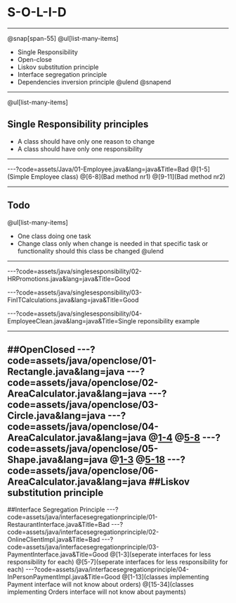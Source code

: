 
# S-O-L-I-D
---

@snap[span-55]
@ul[list-many-items]
- Single Responsibility
- Open-close
- Liskov substitution principle
- Interface segregation principle
- Dependencies inversion principle
@ulend
@snapend

---
@ul[list-many-items]
## Single Responsibility principles
- A class should have only one reason to change
- A class should have only one responsibility
---

---?code=assets/Java/01-Employee.java&lang=java&Title=Bad
@[1-5](Simple Employee class)
@[6-8](Bad method nr1)
@[9-11](Bad method nr2)

---
## Todo
@ul[list-many-items]
- One class doing one task
- Change class only when change is needed in that specific task or functionality should this class be changed
@ulend
---

---?code=assets/java/singlesesponsibility/02-HRPromotions.java&lang=java&Title=Good

---?code=assets/java/singlesesponsibility/03-FinITCalculations.java&lang=java&Title=Good

---?code=assets/java/singlesesponsibility/04-EmployeeClean.java&lang=java&Title=Single reponsibility example

---
##OpenClosed
---?code=assets/java/openclose/01-Rectangle.java&lang=java
---?code=assets/java/openclose/02-AreaCalculator.java&lang=java
---?code=assets/java/openclose/03-Circle.java&lang=java
---?code=assets/java/openclose/04-AreaCalculator.java&lang=java
@[1-4](modification)
@[5-8](modification)
---?code=assets/java/openclose/05-Shape.java&lang=java
@[1-3](interface)
@[5-18](shapes)
---?code=assets/java/openclose/06-AreaCalculator.java&lang=java
##Liskov substitution principle
---
##Interface Segregation Principle
---?code=assets/java/interfacesegregationprinciple/01-RestaurantInterface.java&Title=Bad
---?code=assets/java/interfacesegregationprinciple/02-OnlineClientImpl.java&Title=Bad
---?code=assets/java/interfacesegregationprinciple/03-PaymentInterface.java&Title=Good
@[1-3](seperate interfaces for less responsibility for each)
@[5-7](seperate interfaces for less responsibility for each)
---?code=assets/java/interfacesegregationprinciple/04-InPersonPaymentImpl.java&Title=Good
@[1-13](classes implementing Payment interface will not know about orders)
@[15-34](classes implementing Orders interface will not know about payments)
